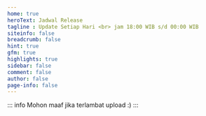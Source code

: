 ```yaml
---
home: true
heroText: Jadwal Release
tagline : Update Setiap Hari <br> jam 18:00 WIB s/d 00:00 WIB
siteinfo: false
breadcrumb: false
hint: true
gfm: true
highlights: true
sidebar: false
comment: false
author: false
page-info: false
---
```

::: info
Mohon maaf jika terlambat upload :)
:::

<AnimeSchedule />